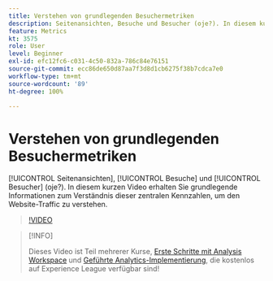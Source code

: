 ```yaml
---
title: Verstehen von grundlegenden Besuchermetriken
description: Seitenansichten, Besuche und Besucher (oje?). In diesem kurzen Video erhalten Sie grundlegende Informationen zum Verständnis dieser zentralen Kennzahlen, um den Website-Traffic zu verstehen.
feature: Metrics
kt: 3575
role: User
level: Beginner
exl-id: efc12fc6-c031-4c50-832a-786c84e76151
source-git-commit: ecc86de650d87aa7f3d8d1cb6275f38b7cdca7e0
workflow-type: tm+mt
source-wordcount: '89'
ht-degree: 100%

---
```


# Verstehen von grundlegenden Besuchermetriken

[!UICONTROL Seitenansichten], [!UICONTROL Besuche] und [!UICONTROL Besucher] (oje?). In diesem kurzen Video erhalten Sie grundlegende Informationen zum Verständnis dieser zentralen Kennzahlen, um den Website-Traffic zu verstehen.

>[!VIDEO](https://video.tv.adobe.com/v/28774/?quality=12&learn=on)

>[!INFO]
>
> Dieses Video ist Teil mehrerer Kurse, [Erste Schritte mit Analysis Workspace](https://experienceleague.adobe.com/?recommended=Analytics-U-1-2020.1.workspace&amp;lang=de) und [Geführte Analytics-Implementierung](https://experienceleague.adobe.com/?recommended=Analytics-D-1-2019.1&amp;lang=de), die kostenlos auf Experience League verfügbar sind!

